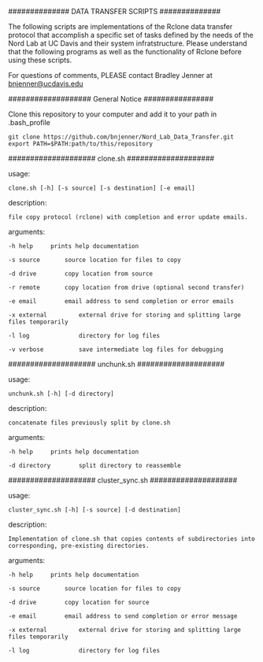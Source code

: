 ############## DATA TRANSFER SCRIPTS ##############

The following scripts are implementations of 
the Rclone data transfer protocol that accomplish
a specific set of tasks defined by the needs of 
the Nord Lab at UC Davis and their system 
infratstructure. Please understand that the 
following programs as well as the functionality
of Rclone before using these scripts. 

For questions of comments, PLEASE contact
Bradley Jenner at <bnjenner@ucdavis.edu>

################### General Notice ################

Clone this repository to your computer and add it 
to your path in .bash_profile

    git clone https://github.com/bnjenner/Nord_Lab_Data_Transfer.git
    export PATH=$PATH:path/to/this/repository


#################### clone.sh  ####################

usage:
    
    clone.sh [-h] [-s source] [-s destination] [-e email]

description:
    
    file copy protocol (rclone) with completion and error update emails.

arguments:
    
    -h help		prints help documentation
    
    -s source		source location for files to copy
    
    -d drive		copy location from source
    
    -r remote		copy location from drive (optional second transfer)
    
    -e email		email address to send completion or error emails
    
    -x external         external drive for storing and splitting large files temporarily
    
    -l log              directory for log files
    
    -v verbose          save intermediate log files for debugging

#################### unchunk.sh  ####################

usage:

    unchunk.sh [-h] [-d directory] 

description:

    concatenate files previously split by clone.sh   

arguments:

    -h help     prints help documentation
    
    -d directory        split directory to reassemble


#################### cluster_sync.sh  ####################

usage:

    cluster_sync.sh [-h] [-s source] [-d destination]

description:

    Implementation of clone.sh that copies contents of subdirectories into corresponding, pre-existing directories.  

arguments:

    -h help     prints help documentation
    
    -s source       source location for files to copy
    
    -d drive        copy location for source
    
    -e email        email address to send completion or error message
    
    -x external         external drive for storing and splitting large files temporarily
    
    -l log              directory for log files 



